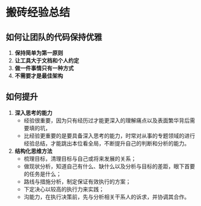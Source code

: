 # 搬砖经验总结

## 如何让团队的代码保持优雅

1. **保持简单为第一原则**
1. **让工具大于文档和个人约定**
1. **做一件事情只有一种方式**
1. **不需要才是最佳架构**

## 如何提升

1. **深入思考的能力**
    - 经验很重要，因为只有经历过才能更深入的理解痛点以及表面繁华背后需要填的坑，
    - 比经验更重要的是要具备深入思考的能力，时常对从事的专题领域的进行经验总结，才能跳出本位看全局，不断提升自己的判断和分析的能力。
1. **结构化思维方法**
    - 梳理目标，清理目标与自己或将来发展的关系；
    - 做现状分析，知道自己有什么、缺什么以及分析与目标的差距，眼下首要的任务是什么；
    - 路线与措施分析，制定保证有效执行的方案；
    - 下定决心以较高的执行力来实践；
    - 沟能力，在执行决策前，先与分析相关干系人的诉求，并协调其合作。
